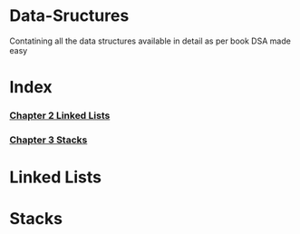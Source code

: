 # Data-Sructures
Contatining all the data structures available in detail as per book DSA made easy

# Index

### [Chapter 2  Linked Lists](#linked-lists)

### [Chapter 3 Stacks](#stacks)


# Linked Lists

# Stacks
